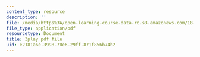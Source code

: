 ```yaml
---
content_type: resource
description: ''
file: /media/https%3A/open-learning-course-data-rc.s3.amazonaws.com/18-01sc-single-variable-calculus-fall-2010/e2181a6e399870e629ff871f856b74b2_eRCN3daFCmU.pdf
file_type: application/pdf
resourcetype: Document
title: 3play pdf file
uid: e2181a6e-3998-70e6-29ff-871f856b74b2
---
```

